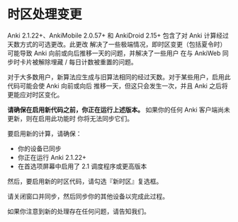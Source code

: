 # 时区处理变更

Anki 2.1.22+、AnkiMobile 2.0.57+ 和 AnkiDroid 2.15+ 包含了对 Anki 计算经过天数方式的可选更改。此更改
解决了一些极端情况，即时区变更（包括夏令时）可能导致 Anki 向前或向后推移一天的问题，并解决了一些用户
在与 AnkiWeb 同步时卡片被解除埋藏 / 每日计数被重置的问题。

对于大多数用户，新算法应生成与旧算法相同的经过天数。对于某些用户，启用此代码可能会使 Anki 向前或向后
推移一天，但这只会发生一次，并且 Anki 之后将更能应对时区变化。

**请确保在启用新代码之前，你正在运行上述版本。** 如果你的任何 Anki 客户端尚未更新，则在启用此功能时
你将无法同步它们。

要启用新的计算，请确保：

- 你的设备已同步
- 你正在运行 Anki 2.1.22+
- 在首选项屏幕中启用了 2.1 调度程序或更高版本

然后，要启用新的时区代码，请勾选『新时区』复选框。

请关闭窗口并同步，然后同步你的其他设备以完成此过程。

如果你注意到新的处理存在任何问题，请告知我们。
